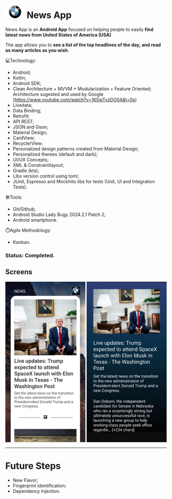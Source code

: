 #  <img src="./img/logo.jpg" width="60" height="40"/> News App
News App is an **Android App** focused on helping people to easily **find latest news from United States of America (USA)**

The app allows you to **see a list of the top headlines of the day, and read as many articles as you wish**.

💻Technology:

* Android;
* Kotlin;
* Android SDK;
* Clean Architecture + MVVM + Modularization + Feature Oriented;
  Architecture sugested and used by Google (https://www.youtube.com/watch?v=16SwTvzDO0A&t=0s)
* Livedata;
* Data Binding;
* Retrofit;
* API REST;
* JSON and Gson;
* Material Design;
* CardView;
* RecyclerView;
* Personalized design patterns created from Material Design;
* Personalized themes (default and dark);
* UI/UX Concepts;
* XML & Constraintlayout;
* Gradle (kts);
* Libs version control using toml;
* JUnit, Espresso and Mockhito libs for tests (Unit, UI and Integration Tests).

🛠️Tools:

* Git/Github;
* Android Studio Lady Bugy 2024.2.1 Patch 2;
* Android smartphone.

⏱️Agile Methodology:
* Kanban.

### Status: Completed.

## Screens
<p align="center">
  <img src="./img/print_1.jpg" width="250" height="500"/>
  <img src="./img/print_2.jpg" width="250" height="500"/>

-------------------------------------------------------------------------------------------------------------------------------------------

# Future Steps
* New Flavor;
* Fingerprint identification;
* Dependency Injection. 
